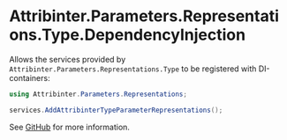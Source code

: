 # Attribinter.Parameters.Representations.Type.DependencyInjection

Allows the services provided by `Attribinter.Parameters.Representations.Type` to be registered with DI-containers:

```csharp
using Attribinter.Parameters.Representations;

services.AddAttribinterTypeParameterRepresentations();
```

See [GitHub](https://github.com/Attribinter/Attribinter.Parameters.Representations.Type) for more information.